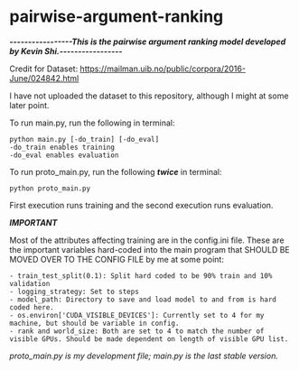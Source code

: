 # pairwise-argument-ranking

***-----------------This is the pairwise argument ranking model developed by Kevin Shi.-----------------***


Credit for Dataset: https://mailman.uib.no/public/corpora/2016-June/024842.html

I have not uploaded the dataset to this repository, although I might at some later point.


To run main.py, run the following in terminal:

	python main.py [-do_train] [-do_eval]
	-do_train enables training
	-do_eval enables evaluation
	
To run proto_main.py, run the following ***twice*** in terminal:

	python proto_main.py
	
First execution runs training and the second execution runs evaluation.

***IMPORTANT***

Most of the attributes affecting training are in the config.ini file. These are the important variables hard-coded into the main program that SHOULD BE MOVED OVER TO THE CONFIG FILE by me at some point:

	- train_test_split(0.1): Split hard coded to be 90% train and 10% validation
	- logging_strategy: Set to steps
	- model_path: Directory to save and load model to and from is hard coded here.
	- os.environ['CUDA_VISIBLE_DEVICES']: Currently set to 4 for my machine, but should be variable in config.
	- rank and world_size: Both are set to 4 to match the number of visible GPUs. Should be made dependent on length of visible GPU list.
	
*proto_main.py is my development file; main.py is the last stable version.*
